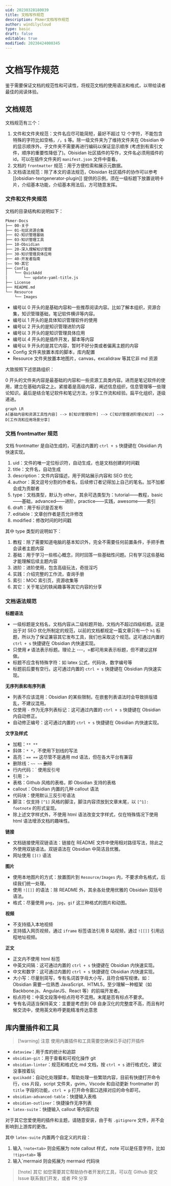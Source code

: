 ```yaml
---
uid: 20230328180039
title: 文档写作规范
description: Pkmer文档写作规范
author: windilycloud
type: basic
draft: false
editable: true
modified: 20230424000345
---
```


# 文档写作规范

鉴于需要保证文档的规范性和可读性，将规范文档的使用语法和格式，以带给读者最佳的阅读体验。

## 文档规范

文档规范有三个：

1. 文件和文件夹规范：文件名应尽可能简短，最好不超过 12 个字符，不能包含特殊的字符比如空格，`/`，`$` 等。除一级文件夹为了维持文件夹在 Obsidian 中的显示顺序外，子文件夹不需要再进行编码以保证显示顺序 (考虑到有索引文件，顺序的重要性降低了)。Obisidan 社区插件的写作，文件名必须用插件的 id，可以在插件文件夹的 `manifest.json` 文件中查看。
2. 文档的 `frontmatter` 规范：用于方便检索和展示元数据。
3. 文档语法规范：除了本文的语法规范，Obisidan 社区插件的协作可以参考 [[obsidian-textgenerator-plugin]] 提供的示例，须在一级标题下放置说明卡片，介绍基本功能，介绍基本用法后，方可随意发挥。

### 文件和文件夹规范

文档的目录结构和说明如下：

```txt
Pkmer-Docs
├── 00-关于
├── 01-社区资源合集
├── 02-知识管理基础
├── 03-知识管理工具
├── 10-Obsidian
├── 20-深入理解知识管理
├── 30-知识管理具体应用
├── 40-开发者指南
|—— 90-其它
├── Config
│   └── QuickAdd
│       └── update-yaml-title.js
├── License
├── README.md
└── Resource
    └── Images
```

- 编号以 0 开头的是基础内容和一些推荐阅读内容。比如了解本组织，资源合集，知识管理基础，笔记软件横评等内容。
- 编号以 1 开头的是具体知识管理软件的使用
- 编号以 2 开头的是知识管理进阶内容
- 编号以 3 开头的是知识管理具体应用
- 编号以 4 开头的是插件开发，脚本等内容
- 编号以 9 开头的是其它内容，暂时不好分类或者偏离主题的内容
- Config 文件夹放置本库的脚本，库内配置
- Resource 文件夹放置本地图片，canvas，excalidraw 等其它非 md 资源

大致按照下述思路组织：

0 开头的文件夹内容是最基础的内容和一些资源工具类内容。进而是笔记软件的使用，建立在基础内容之上。紧接着是高级内容，阐述信息组织，信息管理等一些理论知识。最后是结合笔记软件和笔记方法，分享工作流和经验。扁平化组织，逐级递进。

```mermaid
graph LR
A[基础内容和资源工具性内容] --> B[知识管理软件] --> C[知识管理进阶理论知识] --> D[工作流和应用场景分享]
```

### 文档 frontmatter 规范

文档 frontmatter 是自动生成的，可通过内置的 `ctrl + s` 快捷键在 Obsidian 内快速实现。

1. uid：文件的唯一定位标识符，自动生成，也是文档创建的时间戳
2. title：文件名，自动生成
3. description：文件内容描述，用于网站展示内容和 SEO 优化
4. author：英文逗号分割的作者名，后续修订者记得加上自己的笔名。加不加都会成为贡献者
5. type：文档类型，默认为 other。其余可选类型为：tutorial——教程，basic——基础，advanced——进阶，practice——实践，awesome——索引
6. draft：用于标识是否发布
7. editable：文章创作者是否允许修改
8. modified：修改时间的时间戳

其中 type 类型的说明如下：

1. 教程：除了需要知道电脑的基本知识外，完全不需要任何前置条件，手把手教会读者主题内容
2. 基础：用于学习一些核心概念，同时回答一些基础性问题。只有学习这些基础才能理解后续主题内容
3. 进阶：进阶使用，包含高级玩法，奇技淫巧
4. 实践：介绍完整的工作流，查询手册
5. 索引：MOC 索引页，资源收集等
6. 其它：关于笔记的轶闻趣事等其它内容的分享

### 文档语法规范

**标题语法**

- 一级标题是文档名，文档内容从二级标题开始，文档内不超过四级标题。这是出于对 SEO 优化所制定的规范，以前的文档都规定一篇文章只有一个 `h1` 标题，所以为了保证兼容其它发布工具，我们也采取这个规范。这可通过内置的 `ctrl + s` 快捷键在 Obsidian 内快速实现。
- 只使用 `#` 语法表示标题。理论上 ---，=都可用来表示标题，但不建议这样做。
- 标题不应含有特殊字符：如 latex 公式，代码块，数字编号等
- 标题前后要有空行。这可通过内置的 `ctrl + s` 快捷键在 Obsidian 内快速实现。

**无序列表和有序列表**

- 列表不应该混用：Obsidian 的某些限制，在嵌套列表语法时会导致排版错乱，不建议混用。
- 仅使用 `-` 作为无序列表标记：这可通过内置的 `ctrl + s` 快捷键在 Obsidian 内自动修正。
- 自动修正编号：这可通过内置的 `ctrl + s` 快捷键在 Obsidian 内快速实现。

**文字及样式**

- 加粗：`** **`
- 斜体：`* *`，不使用下划线的写法
- 高亮：`== ==` 这尽管不是通用 md 语法，但在各大平台有兼容
- 删除线：`~~ ~~` ~~删除~~
- 行内代码：\` 使用反引号
- 引用：`>`
- 表格：Github 风格的表格，即 Obsidian 支持的表格
- callout：Obsidian 内置的几种 callout 语法
- 代码块：使用默认三反引号语法
- 脚注：仅支持 `[^1]` 风格的脚注，脚注内容须放到文章末尾，以 `[^1]: footnote` 的形式呈现。
- 除上述文字样式外，不使用 html 语法改变文字样式，仅在特殊情况下使用 html 语法增添文档的趣味性。

**链接**

- 文档链接使用双链语法：链接在 README 文件中使用相对路径写法，除此之外使用双链语法。双链语法在 Obsidian 中简洁且优雅。
- 网址使用 `[]()` 语法

**图片**

- 使用本地图片的方式：放置图片到 `Resource/Images` 内，不要求命名格式，后续我们统一处理。
- 使用 `![[]]` 的语法：除 README 外，其余各处使用优雅的 Obsidain 双括号语法。
- 格式：尽量使用 `png`，`jpg`，`gif` 这三种格式的图片和动图。

**视频**

- 不支持插入本地视频
- 支持插入网页视频，通过 `iframe` 标签语法引用 B 站视频，通过 `![[]]` 引用远程地址视频。

**正文**

- 正文内不使用 html 标签
- 中英文间隔：这可通过内置的 `ctrl + s` 快捷键在 Obsidian 内快速实现。
- 中文和数字：这可通过内置的 `ctrl + s` 快捷键在 Obsidian 内快速实现。
- 大小写：尽量别简写，专有名词首字母大小写，且符合缩写规律。如：Obsidian 需要一位熟悉 JavaScript、HTML5，至少理解一种框架（如 Backbone.js、AngularJS、React 等）的前端开发者。
- 标点符号：中英文段落中标点符号不混用。末尾是否有标点不要求。
- 专有名词适当保持英文：主要是考虑到 OB 自身汉化的完整度不高，而且有时候交流中，使用英文称呼更能精准传达意思

## 库内置插件和工具

> [!warning] 注意
> 使用内置插件和工具需要您确保已手动打开插件

- `dataview`：用于库的统计和追踪
- `obsidian-git`：用于查看和可视化操作 git
- `obsidian-linter`：规范和格式化 md 文档，按 `ctrl + s` 进行格式化，建议没事按着玩
- `qucikadd`：自动化处理脚本，帮助处理一些繁琐内容，目前有快捷打开命令行，css 片段，script 文件夹，gvim，Vscode 和自动更新 frontmatter 的 `title` 字段的功能，`ctrl + p` 打开命令窗口选择对应的命令即可。
- `obsidian-advanced-table`：快捷输入表格
- `obsidian-outliner`：快捷操作无序列表
- `latex-suite`：快捷输入 callout 等内容片段

对于其它您爱使用的插件和主题，请随意安装，由于有 `.gitignore` 文件，并不会影响到上游库的更改。

其中 `latex-suite` 内置两个自定义的片段：

1. 输入 `!note<tab>` 则会拓展为 note callout 样式，note 可以是任意字符，比如 `!tips<tab>` 等
2. 输入\`mermaid 则会拓展为 mermaid 代码块

> [!note] 其它
> 如您需要其它帮助协作者开发的工具，可以在 Github 提交 Issue 联系我们开发，或者 PR 分享